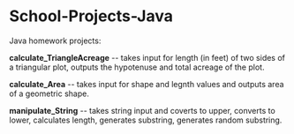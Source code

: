 # School-Projects-Java

Java homework projects:

**calculate_TriangleAcreage** -- takes input for length (in feet) of two sides of a triangular plot, outputs the hypotenuse and total acreage of the plot.

**calculate_Area** -- takes input for shape and legnth values and outputs area of a geometric shape.

**manipulate_String** -- takes string input and coverts to upper, converts to lower, calculates length, generates substring, generates random substring.
